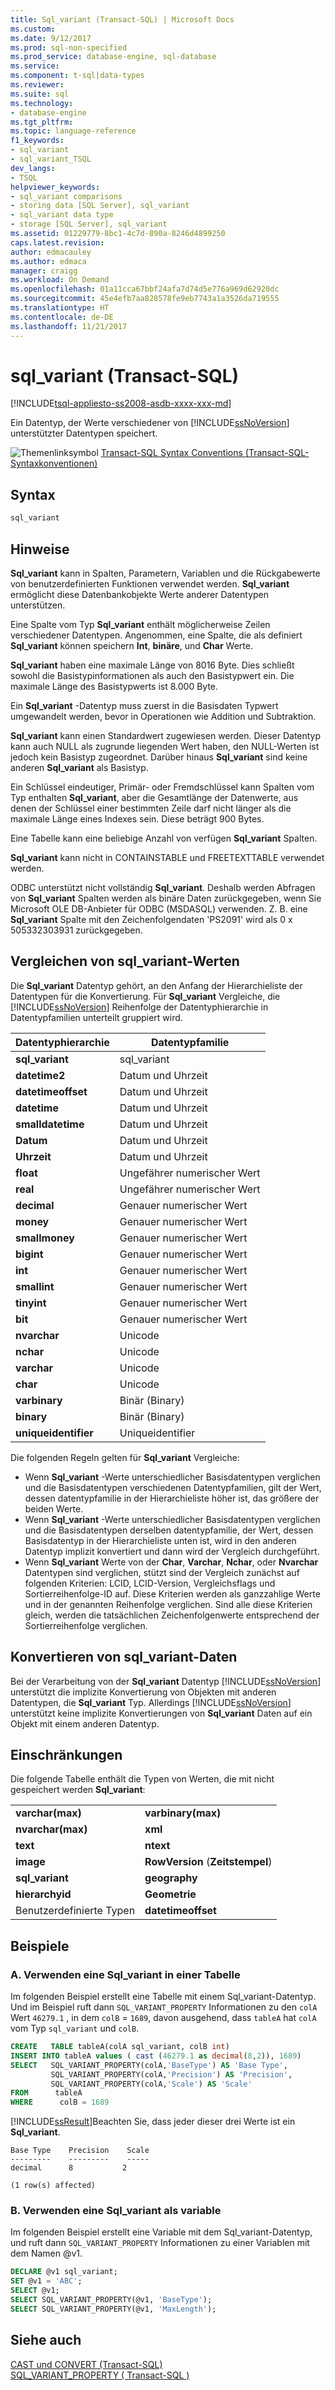 ```yaml
---
title: Sql_variant (Transact-SQL) | Microsoft Docs
ms.custom: 
ms.date: 9/12/2017
ms.prod: sql-non-specified
ms.prod_service: database-engine, sql-database
ms.service: 
ms.component: t-sql|data-types
ms.reviewer: 
ms.suite: sql
ms.technology:
- database-engine
ms.tgt_pltfrm: 
ms.topic: language-reference
f1_keywords:
- sql_variant
- sql_variant_TSQL
dev_langs:
- TSQL
helpviewer_keywords:
- sql_variant comparisons
- storing data [SQL Server], sql_variant
- sql_variant data type
- storage [SQL Server], sql_variant
ms.assetid: 01229779-8bc1-4c7d-890a-8246d4899250
caps.latest.revision: 
author: edmacauley
ms.author: edmaca
manager: craigg
ms.workload: On Demand
ms.openlocfilehash: 01a11cca67bbf24afa7d74d5e776a969d62920dc
ms.sourcegitcommit: 45e4efb7aa828578fe9eb7743a1a3526da719555
ms.translationtype: HT
ms.contentlocale: de-DE
ms.lasthandoff: 11/21/2017
---
```

# <a name="sqlvariant-transact-sql"></a>sql_variant (Transact-SQL)
[!INCLUDE[tsql-appliesto-ss2008-asdb-xxxx-xxx-md](../../includes/tsql-appliesto-ss2008-asdb-xxxx-xxx-md.md)]

Ein Datentyp, der Werte verschiedener von [!INCLUDE[ssNoVersion](../../includes/ssnoversion-md.md)] unterstützter Datentypen speichert.
  
![Themenlinksymbol](../../database-engine/configure-windows/media/topic-link.gif "Topic link icon") [Transact-SQL Syntax Conventions (Transact-SQL-Syntaxkonventionen)](../../t-sql/language-elements/transact-sql-syntax-conventions-transact-sql.md)
  
## <a name="syntax"></a>Syntax  
  
```sql
sql_variant  
```  
  
## <a name="remarks"></a>Hinweise  
**Sql_variant** kann in Spalten, Parametern, Variablen und die Rückgabewerte von benutzerdefinierten Funktionen verwendet werden. **Sql_variant** ermöglicht diese Datenbankobjekte Werte anderer Datentypen unterstützen.
  
Eine Spalte vom Typ **Sql_variant** enthält möglicherweise Zeilen verschiedener Datentypen. Angenommen, eine Spalte, die als definiert **Sql_variant** können speichern **Int**, **binäre**, und **Char** Werte.
  
**Sql_variant** haben eine maximale Länge von 8016 Byte. Dies schließt sowohl die Basistypinformationen als auch den Basistypwert ein. Die maximale Länge des Basistypwerts ist 8.000 Byte.
  
Ein **Sql_variant** -Datentyp muss zuerst in die Basisdaten Typwert umgewandelt werden, bevor in Operationen wie Addition und Subtraktion.
  
**Sql_variant** kann einen Standardwert zugewiesen werden. Dieser Datentyp kann auch NULL als zugrunde liegenden Wert haben, den NULL-Werten ist jedoch kein Basistyp zugeordnet. Darüber hinaus **Sql_variant** sind keine anderen **Sql_variant** als Basistyp.
  
Ein Schlüssel eindeutiger, Primär- oder Fremdschlüssel kann Spalten vom Typ enthalten **Sql_variant**, aber die Gesamtlänge der Datenwerte, aus denen der Schlüssel einer bestimmten Zeile darf nicht länger als die maximale Länge eines Indexes sein. Diese beträgt 900 Bytes.
  
Eine Tabelle kann eine beliebige Anzahl von verfügen **Sql_variant** Spalten.
  
**Sql_variant** kann nicht in CONTAINSTABLE und FREETEXTTABLE verwendet werden.
  
ODBC unterstützt nicht vollständig **Sql_variant**. Deshalb werden Abfragen von **Sql_variant** Spalten werden als binäre Daten zurückgegeben, wenn Sie Microsoft OLE DB-Anbieter für ODBC (MSDASQL) verwenden. Z. B. eine **Sql_variant** Spalte mit den Zeichenfolgendaten 'PS2091' wird als 0 x 505332303931 zurückgegeben.
  
## <a name="comparing-sqlvariant-values"></a>Vergleichen von sql_variant-Werten  
Die **Sql_variant** Datentyp gehört, an den Anfang der Hierarchieliste der Datentypen für die Konvertierung. Für **Sql_variant** Vergleiche, die [!INCLUDE[ssNoVersion](../../includes/ssnoversion-md.md)] Reihenfolge der Datentyphierarchie in Datentypfamilien unterteilt gruppiert wird.
  
|Datentyphierarchie|Datentypfamilie|  
|---|---|
|**sql_variant**|sql_variant |  
|**datetime2**|Datum und Uhrzeit|  
|**datetimeoffset**|Datum und Uhrzeit|  
|**datetime**|Datum und Uhrzeit|  
|**smalldatetime**|Datum und Uhrzeit|  
|**Datum**|Datum und Uhrzeit|  
|**Uhrzeit**|Datum und Uhrzeit|  
|**float**|Ungefährer numerischer Wert|  
|**real**|Ungefährer numerischer Wert|  
|**decimal**|Genauer numerischer Wert|  
|**money**|Genauer numerischer Wert|  
|**smallmoney**|Genauer numerischer Wert|  
|**bigint**|Genauer numerischer Wert|  
|**int**|Genauer numerischer Wert|  
|**smallint**|Genauer numerischer Wert|  
|**tinyint**|Genauer numerischer Wert|  
|**bit**|Genauer numerischer Wert|  
|**nvarchar**|Unicode|  
|**nchar**|Unicode|  
|**varchar**|Unicode|  
|**char**|Unicode|  
|**varbinary**|Binär (Binary)|  
|**binary**|Binär (Binary)|  
|**uniqueidentifier**|Uniqueidentifier |  
  
Die folgenden Regeln gelten für **Sql_variant** Vergleiche:
-   Wenn **Sql_variant** -Werte unterschiedlicher Basisdatentypen verglichen und die Basisdatentypen verschiedenen Datentypfamilien, gilt der Wert, dessen datentypfamilie in der Hierarchieliste höher ist, das größere der beiden Werte.  
-   Wenn **Sql_variant** -Werte unterschiedlicher Basisdatentypen verglichen und die Basisdatentypen derselben datentypfamilie, der Wert, dessen Basisdatentyp in der Hierarchieliste unten ist, wird in den anderen Datentyp implizit konvertiert und dann wird der Vergleich durchgeführt.  
-   Wenn **Sql_variant** Werte von der **Char**, **Varchar**, **Nchar**, oder **Nvarchar** Datentypen sind verglichen, stützt sind der Vergleich zunächst auf folgenden Kriterien: LCID, LCID-Version, Vergleichsflags und Sortierreihenfolge-ID auf. Diese Kriterien werden als ganzzahlige Werte und in der genannten Reihenfolge verglichen. Sind alle diese Kriterien gleich, werden die tatsächlichen Zeichenfolgenwerte entsprechend der Sortierreihenfolge verglichen.  
  
## <a name="converting-sqlvariant-data"></a>Konvertieren von sql_variant-Daten  
Bei der Verarbeitung von der **Sql_variant** Datentyp [!INCLUDE[ssNoVersion](../../includes/ssnoversion-md.md)] unterstützt die implizite Konvertierung von Objekten mit anderen Datentypen, die **Sql_variant** Typ. Allerdings [!INCLUDE[ssNoVersion](../../includes/ssnoversion-md.md)] unterstützt keine implizite Konvertierungen von **Sql_variant** Daten auf ein Objekt mit einem anderen Datentyp.
  
## <a name="restrictions"></a>Einschränkungen  
Die folgende Tabelle enthält die Typen von Werten, die mit nicht gespeichert werden **Sql_variant**:
  
|||  
|-|-|  
|**varchar(max)**|**varbinary(max)**|  
|**nvarchar(max)**|**xml**|  
|**text**|**ntext**|  
|**image**|**RowVersion** (**Zeitstempel**)|  
|**sql_variant**|**geography**|  
|**hierarchyid**|**Geometrie**|  
|Benutzerdefinierte Typen|**datetimeoffset**|  

## <a name="examples"></a>Beispiele  

### <a name="a-using-a-sqlvariant-in-a-table"></a>A. Verwenden eine Sql_variant in einer Tabelle  
 Im folgenden Beispiel erstellt eine Tabelle mit einem Sql_variant-Datentyp. Und im Beispiel ruft dann `SQL_VARIANT_PROPERTY` Informationen zu den `colA` Wert `46279.1` , in dem `colB`  = `1689`, davon ausgehend, dass `tableA` hat `colA` vom Typ `sql_variant` und `colB`.  
  
```sql    
CREATE   TABLE tableA(colA sql_variant, colB int)  
INSERT INTO tableA values ( cast (46279.1 as decimal(8,2)), 1689)  
SELECT   SQL_VARIANT_PROPERTY(colA,'BaseType') AS 'Base Type',  
         SQL_VARIANT_PROPERTY(colA,'Precision') AS 'Precision',  
         SQL_VARIANT_PROPERTY(colA,'Scale') AS 'Scale'  
FROM      tableA  
WHERE      colB = 1689  
```  
  
 [!INCLUDE[ssResult](../../includes/ssresult-md.md)]Beachten Sie, dass jeder dieser drei Werte ist ein **Sql_variant**.  
  
```  
Base Type    Precision    Scale  
---------    ---------    -----  
decimal      8           2  
  
(1 row(s) affected)  
```  
  
### <a name="b-using-a-sqlvariant-as-a-variable"></a>B. Verwenden eine Sql_variant als variable   
 Im folgenden Beispiel erstellt eine Variable mit dem Sql_variant-Datentyp, und ruft dann `SQL_VARIANT_PROPERTY` Informationen zu einer Variablen mit dem Namen @v1.  
  
```sql    
DECLARE @v1 sql_variant;  
SET @v1 = 'ABC';  
SELECT @v1;  
SELECT SQL_VARIANT_PROPERTY(@v1, 'BaseType');  
SELECT SQL_VARIANT_PROPERTY(@v1, 'MaxLength');  
```    


## <a name="see-also"></a>Siehe auch
[CAST und CONVERT &#40;Transact-SQL&#41;](../../t-sql/functions/cast-and-convert-transact-sql.md)  
[SQL_VARIANT_PROPERTY &#40; Transact-SQL &#41;](../../t-sql/functions/sql-variant-property-transact-sql.md)
  
  
